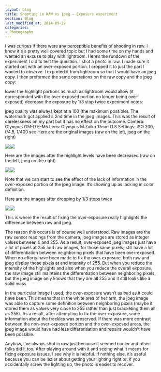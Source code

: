 ```yaml
---
layout: blog
title: Shooting in RAW vs jpeg – Exposure experiment
section: Blog
last_modified_at: 2014-09-29
categories:
- Photography
---
```


I was curious if there were any perceptible benefits of shooting in raw.  I know it's a pretty well covered topic but I had some time on my hands and wanted an excuse to play with lightroom.  Here’s the rundown of the experiment I did to test the question.  I shot a photo in raw.  I made sure it started out with an over-exposed portion.  I cropped it to just the part I wanted to observe.  I exported it from lightroom so that I would have an jpeg copy.  I then preformed the same operations on the raw copy and the jpeg copy:

lower the highlight portions as much as lightroom would allow (it corresponded with the over-exposed portion no longer being over-exposed)
decrease the exposure by 1/3 stop twice
experiment notes:

jpeg quality was always kept at a 100 (the maximum possible).
The watermark got applied a 2nd time in the jpeg images.  This was the result of carelessness on my part but it has no effect on the outcome.
Camera: Olympus OM-D E-M5
Lens: Olympus M.Zuiko 17mm f1.8
Settings: ISO 200, f/4.5, 1/400 sec
Here are the original images (raw on the left, jpeg on the right)

<a href="http://i.imgur.com/VZMvaWV.jpg"><img class="split" src="http://i.imgur.com/VZMvaWV.jpg" /></a><a href="http://i.imgur.com/smghIRP.jpg"><img class="split" src="http://i.imgur.com/smghIRP.jpg" /></a>

Here are the images after the highlight levels have been decreased (raw on the left, jpeg on the right)

<a href="http://i.imgur.com/67Xmi3s.jpg"><img class="split" src="http://i.imgur.com/67Xmi3s.jpg" /></a><a href="http://i.imgur.com/UH4hTlD.jpg"><img class="split" src="http://i.imgur.com/UH4hTlD.jpg" /></a>

Note that we can start to see the effect of the lack of information in the over-exposed portion of the jpeg image. It’s showing up as lacking in color definition.

Here are the images after dropping by 1/3 stops twice

<a href="http://i.imgur.com/6wxazXZ.jpg"><img class="split" src="http://i.imgur.com/6wxazXZ.jpg"></a><a href="http://i.imgur.com/2Xp0Ewh.jpg"><img class="split" src="http://i.imgur.com/2Xp0Ewh.jpg" /></a>

This is where the result of fixing the over-exposure really highlights the difference between raw and jpeg.

The reason this occurs is of course well understood. Raw images are the raw sensor readings from the camera, jpeg images are stored as integer values between 0 and 255. As a result, over-exposed jpeg images just have a lot of pixels at 255 and raw images, for those same pixels, still have a lot of differentiation between neighboring pixels that have been over-exposed. When no efforts have been made to fix the over-exposure, both raw and jpeg display those pixels at and intensity of 255. But when you reduce the intensity of the highlights and also when you reduce the overall exposure, the raw image still maintains the differentiation between neighboring pixels, but the jpeg image only knows that they are all 255 and it still looks like a solid mass.

In the particular image I used, the over-exposure wasn’t as bad as it could have been. This means that in the white area of her arm, the jpeg image was able to capture some definition between neighboring pixels (maybe it stored them as values very close to 255 rather than just bracketing them all as 255). As a result, after attempting to fix the over-exposure, some information about the freckles was preserved. If there was more contrast between the non-over-exposed portion and the over-exposed areas, the jpeg image would have had less differentiation and repairs wouldn’t have been possible.

Anyhow, I’ve always shot in raw just because it seemed cooler and other folks did it too. After playing around with it and seeing what it means for fixing exposure issues, I see why it is helpful.  If nothing else, it’s useful because you can be lazier about getting your lighting right or, if you accidentally screw the lighting up, the photo is easier to recover.